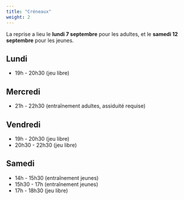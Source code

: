```yaml
---
title: "Créneaux"
weight: 2
---
```


La reprise a lieu le **lundi 7 septembre** pour les adultes, et le **samedi 12 septembre** pour les jeunes.

## Lundi

- 19h - 20h30 (jeu libre)

## Mercredi

- 21h - 22h30 (entraînement adultes, assiduité requise)

## Vendredi

- 19h - 20h30 (jeu libre)
- 20h30 - 22h30 (jeu libre)

## Samedi

- 14h - 15h30 (entraînement jeunes)
- 15h30 - 17h (entraînement jeunes)
- 17h - 18h30 (jeu libre)
